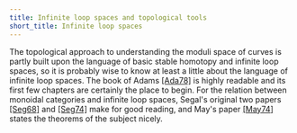 ```yaml
---
title: Infinite loop spaces and topological tools
short_title: Infinite loop spaces
---
```


The topological approach to understanding the moduli space of curves is partly built upon the language of basic stable homotopy and infinite loop spaces, so it is probably wise to know at least a little about the language of infinite loop spaces. The book of Adams [ [Ada78]](Bibliography#Ada78) is highly readable and its first few chapters are certainly the place to begin. For the relation between monoidal categories and infinite loop spaces, Segal's original two papers [ [Seg68]](Bibliography#Seg68) and [ [Seg74]](Bibliography#Seg74) make for good reading, and May's paper [ [May74]](Bibliography#May74) states the theorems of the subject nicely.
